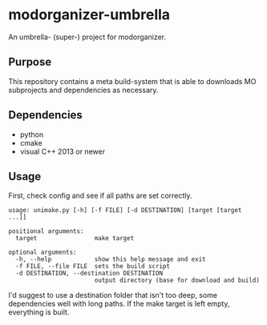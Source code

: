 # modorganizer-umbrella
An umbrella- (super-) project for modorganizer.

## Purpose
This repository contains a meta build-system that is able to downloads MO subprojects and dependencies as necessary.

## Dependencies
* python
* cmake
* visual C++ 2013 or newer

## Usage
First, check config and see if all paths are set correctly.

```
usage: unimake.py [-h] [-f FILE] [-d DESTINATION] [target [target ...]]

positional arguments:
  target                make target

optional arguments:
  -h, --help            show this help message and exit
  -f FILE, --file FILE  sets the build script
  -d DESTINATION, --destination DESTINATION
                        output directory (base for download and build)
```

I'd suggest to use a destination folder that isn't too deep, some dependencies well with long paths.
If the make target is left empty, everything is built.
